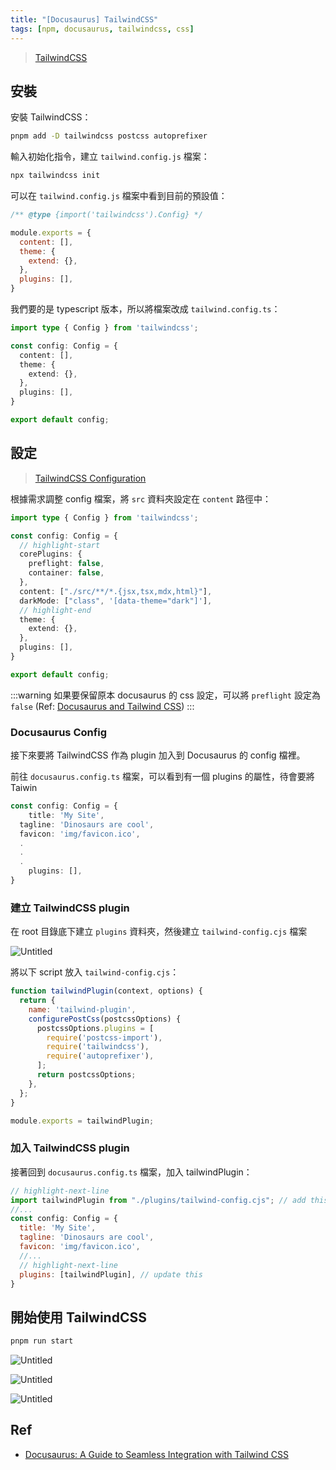 ```yaml
---
title: "[Docusaurus] TailwindCSS"
tags: [npm, docusaurus, tailwindcss, css]
---
```


> [TailwindCSS](https://tailwindcss.com/docs/installation)

## 安裝
安裝 TailwindCSS：
```bash
pnpm add -D tailwindcss postcss autoprefixer
```

輸入初始化指令，建立 `tailwind.config.js` 檔案：
```bash
npx tailwindcss init
```

可以在 `tailwind.config.js` 檔案中看到目前的預設值：
```javascript title="tailwind.config.js"
/** @type {import('tailwindcss').Config} */

module.exports = {
  content: [],
  theme: {
    extend: {},
  },
  plugins: [],
}
```

我們要的是 typescript 版本，所以將檔案改成 `tailwind.config.ts`：
```typescript title="tailwind.config.ts"
import type { Config } from 'tailwindcss';

const config: Config = {
  content: [],
  theme: {
    extend: {},
  },
  plugins: [],
}

export default config;
```
## 設定

> [TailwindCSS Configuration](https://tailwindcss.com/docs/configuration)

根據需求調整 config 檔案，將 `src` 資料夾設定在 `content` 路徑中：
```typescript title="tailwind.config.ts"
import type { Config } from 'tailwindcss';

const config: Config = {
  // highlight-start
  corePlugins: {
    preflight: false,
    container: false,
  },
  content: ["./src/**/*.{jsx,tsx,mdx,html}"],
  darkMode: ["class", '[data-theme="dark"]'],
  // highlight-end
  theme: {
    extend: {},
  },
  plugins: [],
}

export default config;
```

:::warning
如果要保留原本 docusaurus 的 css 設定，可以將 `preflight` 設定為 `false` (Ref: [Docusaurus and Tailwind CSS](https://arc.net/l/quote/nskvvmcv))
:::

### Docusaurus Config

接下來要將 TailwindCSS 作為 plugin 加入到 Docusaurus 的 config 檔裡。

前往 `docusaurus.config.ts` 檔案，可以看到有一個 plugins 的屬性，待會要將 Taiwin

```typescript title="docusaurus.config.ts"
const config: Config = {
	title: 'My Site',
  tagline: 'Dinosaurs are cool',
  favicon: 'img/favicon.ico',
  .
  .
  .
	plugins: [],
}
```

### 建立 TailwindCSS plugin
在 root 目錄底下建立 `plugins` 資料夾，然後建立 `tailwind-config.cjs` 檔案

![Untitled](https://prod-files-secure.s3.us-west-2.amazonaws.com/141e8cc4-e0f2-4647-abef-712e882bc875/3e06cd85-a36c-40ae-8011-a1bdf2812c13/Untitled.png)

將以下 script 放入 `tailwind-config.cjs`：
```jsx title="tailwind-config.cjs"
function tailwindPlugin(context, options) {
  return {
    name: 'tailwind-plugin',
    configurePostCss(postcssOptions) {
      postcssOptions.plugins = [
        require('postcss-import'),
        require('tailwindcss'),
        require('autoprefixer'),
      ];
      return postcssOptions;
    },
  };
}

module.exports = tailwindPlugin;
```

### 加入 TailwindCSS plugin
接著回到 `docusaurus.config.ts` 檔案，加入 tailwindPlugin：

```jsx title="docusaurus.config.ts"
// highlight-next-line
import tailwindPlugin from "./plugins/tailwind-config.cjs"; // add this
//...
const config: Config = {
  title: 'My Site',
  tagline: 'Dinosaurs are cool',
  favicon: 'img/favicon.ico',
  //...
  // highlight-next-line
  plugins: [tailwindPlugin], // update this
}
```

## 開始使用 TailwindCSS

```bash
pnpm run start
```

![Untitled](https://prod-files-secure.s3.us-west-2.amazonaws.com/141e8cc4-e0f2-4647-abef-712e882bc875/7eefe5da-f9ee-49fd-8d20-d33c9c2619ab/4160b97c-3cc2-412a-a4ce-3497ac03baf9.png)

![Untitled](https://prod-files-secure.s3.us-west-2.amazonaws.com/141e8cc4-e0f2-4647-abef-712e882bc875/0233e1fb-c0e1-46df-983d-6254aa2b09c3/Untitled.png)

![Untitled](https://prod-files-secure.s3.us-west-2.amazonaws.com/141e8cc4-e0f2-4647-abef-712e882bc875/cf49e7fd-efad-4eac-b437-19e6811a7011/Untitled.png)

## Ref
- [Docusaurus: A Guide to Seamless Integration with Tailwind CSS](https://arc.net/l/quote/bennashr)
